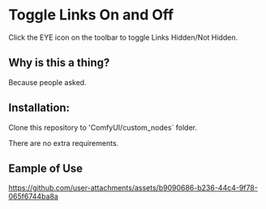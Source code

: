 # Toggle Links On and Off

Click the EYE icon on the toolbar to toggle Links Hidden/Not Hidden.

## Why is this a thing?

Because people asked.

## Installation:

Clone this repository to 'ComfyUI/custom_nodes` folder.

There are no extra requirements.

## Eample of Use

https://github.com/user-attachments/assets/b9090686-b236-44c4-9f78-065f6744ba8a

